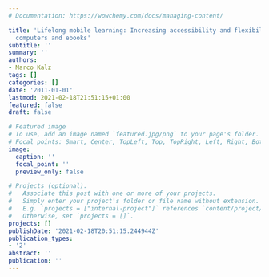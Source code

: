 ```yaml
---
# Documentation: https://wowchemy.com/docs/managing-content/

title: 'Lifelong mobile learning: Increasing accessibility and flexibility with tablet
  computers and ebooks'
subtitle: ''
summary: ''
authors:
- Marco Kalz
tags: []
categories: []
date: '2011-01-01'
lastmod: 2021-02-18T21:51:15+01:00
featured: false
draft: false

# Featured image
# To use, add an image named `featured.jpg/png` to your page's folder.
# Focal points: Smart, Center, TopLeft, Top, TopRight, Left, Right, BottomLeft, Bottom, BottomRight.
image:
  caption: ''
  focal_point: ''
  preview_only: false

# Projects (optional).
#   Associate this post with one or more of your projects.
#   Simply enter your project's folder or file name without extension.
#   E.g. `projects = ["internal-project"]` references `content/project/deep-learning/index.md`.
#   Otherwise, set `projects = []`.
projects: []
publishDate: '2021-02-18T20:51:15.244944Z'
publication_types:
- '2'
abstract: ''
publication: ''
---
```


